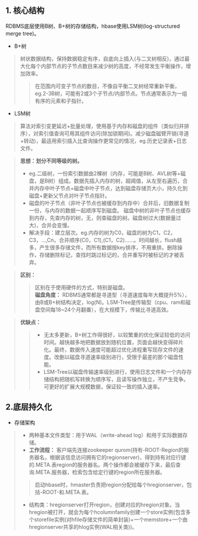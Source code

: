 ## 1. 核心结构
RDBMS底层使用B树、B+树的存储结构，hbase使用LSM树(log-structured merge tree)。
- B+树
>树状数据结构，保持数据稳定有序，自底向上插入(与二叉树相反)，通过最大化每个内部节点的子节点数目来减少树的高度，不经常发生平衡操作，增加效率。  
>>在范围内可变子节点的数目，不像自平衡二叉树经常重新平衡，eg.2-3B树，可能有2或3个子节点/内部节点。节点通常表示为一组有序的元素和子指针。
- LSM树  
>算法对索引变更延迟+批量处理，使用基于内存和磁盘的组件（类似归并排序），对索引值查询可用其组件访问(除加锁期间)。减少磁盘磁臂开销(寻道+转动)，最适用索引插入比查询操作更常见的情况，eg.历史记录表+日志文件。

>**思想：划分不同等级的树。**  
>- eg.二级树，一份索引数据由2棵树（内存，可能是B树、AVL树等+磁盘，是B树）组成。数据先插入内存的树，超阈值，从左至右遍历，合并内存中叶子节点+磁盘中叶子节点，达到磁盘存储页大小，持久化到磁盘+更新父节点对叶子节点指针。
>- 磁盘的叶子节点（非叶子节点也被缓存到内存中）合并后，旧数据复制一份，与内存的数据一起顺序写到磁盘。
磁盘中树的非叶子节点也缓存到内存，先查内存的树，无，则查磁盘的树。磁盘树过大(数据量过大)，合并会变慢。  
>- 解决手段：建立层次。eg.内存的树为C0，磁盘的树为C1，C2，C3，...,Cn，合并顺序(C0，C1),(C1，C2)……。时间越长，flush越多，产生很多存储文件，而所有数据按key排序，不用重排。删除操作，存储删除标记，查找时跳过标记的，合并重写时被标记的才被丢弃。

>**区别：**
>>区别在于使用硬件的方式，特别是磁盘。  
**磁盘角度：** RDBMS通常都是寻道型（寻道速度每年大概提升5%），由B或B+树结构决定，log(N)。LSM-Tree是传输型（cpu、ram和磁盘空间每18~24个月翻番），在大规模下，传输比寻道高效。

>**优缺点：**
>>- 无太多更新，B+树工作得很好，以较繁重的优化保证较低的访问时间。越快越多地把数据放到随机位置，页面会越快变得碎片化。最终，数据传入速度可能超过优化进程重写现存文件的速度。改删以磁盘寻道速率级别进行，受限于最差的那个磁盘性能。  
>>- LSM-Tree以磁盘传输速率级别进行，使用日志文件和一个内存存储结构把随机写转换为顺序写，且读写操作独立，不产生竞争。可更好的扩展大规模数据，保证较一致的插入速率。

## 2.底层持久化
- 存储架构  
>- 两种基本文件类型：用于WAL（write-ahead log）和用于实际数据存储。  
>- **工作流程：** 客户端先连接zookeeper qurom(持有-ROOT-Region的服务器名，根据该信息访问拥有它的regionserver)，得到持有对应行键的.META.表region的服务器名。两个操作都会被缓存下来，最后查询.META.服务器，检索包含给定行键的region所在服务器。
>>启动hbase时，hmaster负责把region分配给每个hregionserver，包括-ROOT-和.META.表。
>- 结构类：hregionserver打开region，创建对应的hregion对象。当hregion被打开，就会为每个hcolumnfamily创建一个store实例(包含多个storefile实例(对hfile存储文件的简单封装)+一个memstore+一个由hregionserver共享的hlog实例(WAL相关类))。
